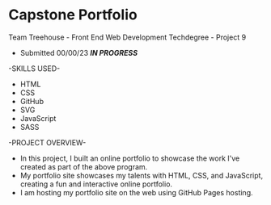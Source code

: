 # Capstone Portfolio

Team Treehouse - Front End Web Development Techdegree - Project 9
* Submitted 00/00/23 ***IN PROGRESS***

-SKILLS USED-
* HTML
* CSS
* GitHub
* SVG
* JavaScript
* SASS

-PROJECT OVERVIEW-
* In this project, I built an online portfolio to showcase the work I've created as part of the above program.
* My portfolio site showcases my talents with HTML, CSS, and JavaScript, creating a fun and interactive online portfolio.
* I am hosting my portfolio site on the web using GitHub Pages hosting.
